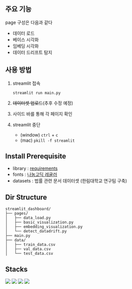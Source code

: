
## 주요 기능
page 구성은 다음과 같다
- 데이터 로드
- 베이스 시각화
- 임베딩 시각화
- 데이터 드리프트 탐지

## 사용 방법
1. streamlit 접속
    
    ```
    streamlit run main.py
    ```

2. ~~데이터셋 업로드~~(추후 수정 예정)
3. 사이드 바를 통해 각 페이지 확인
4. streamlit 중단

    - (window) `ctrl` + `c`
    - (mac) `pkill -f streamlit`

## Install Prerequisite
- library : [requirements](requirements.txt)
- fonts : [나눔고딕 레귤러](https://fonts.google.com/selection)
- datasets : 법률 관련 문서 데이터셋 (한림대학교 연구팀 구축)

## Dir Structure
```
streamlit_dashboard/
├── pages/
│   ├── data_load.py
│   ├── basic_visualization.py
│   ├── embedding_visualization.py
│   └── detect_datadrift.py
├── main.py
├── data/
│   ├── train_data.csv
│   ├── val_data.csv
│   └── test_data.csv

```

## Stacks

<img src="https://img.shields.io/badge/Streamlit-FF4B4B?style=for-the-badge&logo=Streamlit&logoColor=white"> <img src="https://img.shields.io/badge/Pytorch-EE4C2C?style=for-the-badge&logo=Pytorch&logoColor=white"> <img src="https://img.shields.io/badge/HuggingFace-FFD21E?style=for-the-badge&logo=HuggingFace&logoColor=white"> <img src="https://img.shields.io/badge/Python-3776AB?style=for-the-badge&logo=Python&logoColor=white">